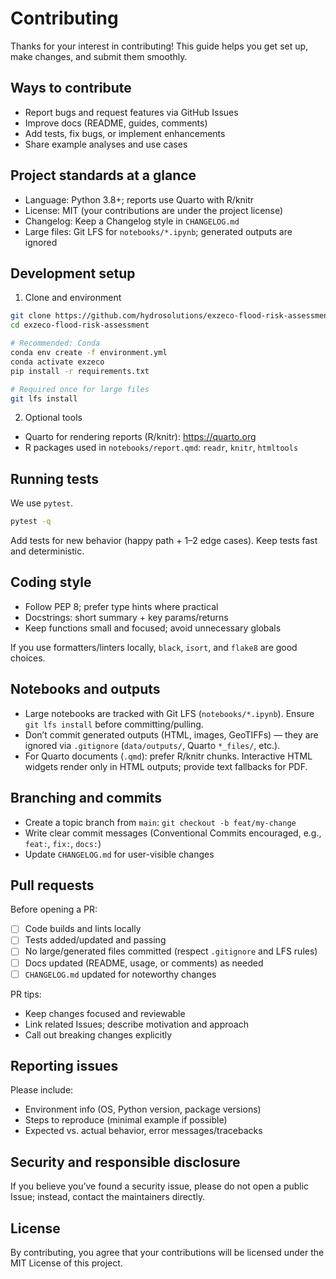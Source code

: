 # Contributing

Thanks for your interest in contributing! This guide helps you get set up, make changes, and submit them smoothly.

## Ways to contribute
- Report bugs and request features via GitHub Issues
- Improve docs (README, guides, comments)
- Add tests, fix bugs, or implement enhancements
- Share example analyses and use cases

## Project standards at a glance
- Language: Python 3.8+; reports use Quarto with R/knitr
- License: MIT (your contributions are under the project license)
- Changelog: Keep a Changelog style in `CHANGELOG.md`
- Large files: Git LFS for `notebooks/*.ipynb`; generated outputs are ignored

## Development setup
1) Clone and environment

```bash
git clone https://github.com/hydrosolutions/exzeco-flood-risk-assessment.git
cd exzeco-flood-risk-assessment

# Recommended: Conda
conda env create -f environment.yml
conda activate exzeco
pip install -r requirements.txt

# Required once for large files
git lfs install
```

2) Optional tools
- Quarto for rendering reports (R/knitr): https://quarto.org
- R packages used in `notebooks/report.qmd`: `readr`, `knitr`, `htmltools`

## Running tests
We use `pytest`.

```bash
pytest -q
```

Add tests for new behavior (happy path + 1–2 edge cases). Keep tests fast and deterministic.

## Coding style
- Follow PEP 8; prefer type hints where practical
- Docstrings: short summary + key params/returns
- Keep functions small and focused; avoid unnecessary globals

If you use formatters/linters locally, `black`, `isort`, and `flake8` are good choices.

## Notebooks and outputs
- Large notebooks are tracked with Git LFS (`notebooks/*.ipynb`). Ensure `git lfs install` before committing/pulling.
- Don’t commit generated outputs (HTML, images, GeoTIFFs) — they are ignored via `.gitignore` (`data/outputs/`, Quarto `*_files/`, etc.).
- For Quarto documents (`.qmd`): prefer R/knitr chunks. Interactive HTML widgets render only in HTML outputs; provide text fallbacks for PDF.

## Branching and commits
- Create a topic branch from `main`: `git checkout -b feat/my-change`
- Write clear commit messages (Conventional Commits encouraged, e.g., `feat:`, `fix:`, `docs:`)
- Update `CHANGELOG.md` for user-visible changes

## Pull requests
Before opening a PR:
- [ ] Code builds and lints locally
- [ ] Tests added/updated and passing
- [ ] No large/generated files committed (respect `.gitignore` and LFS rules)
- [ ] Docs updated (README, usage, or comments) as needed
- [ ] `CHANGELOG.md` updated for noteworthy changes

PR tips:
- Keep changes focused and reviewable
- Link related Issues; describe motivation and approach
- Call out breaking changes explicitly

## Reporting issues
Please include:
- Environment info (OS, Python version, package versions)
- Steps to reproduce (minimal example if possible)
- Expected vs. actual behavior, error messages/tracebacks

## Security and responsible disclosure
If you believe you’ve found a security issue, please do not open a public Issue; instead, contact the maintainers directly.

## License
By contributing, you agree that your contributions will be licensed under the MIT License of this project.
